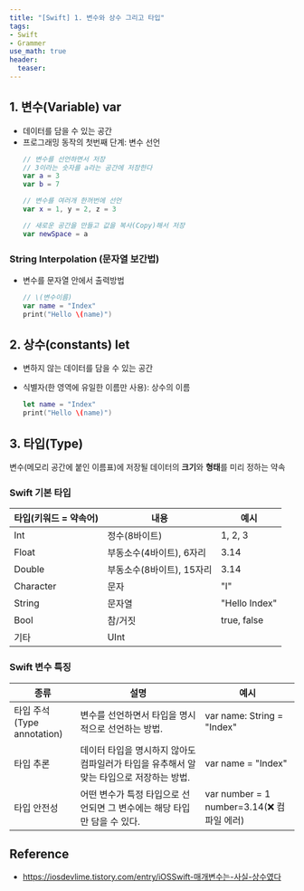 ```yaml
---
title: "[Swift] 1. 변수와 상수 그리고 타입"
tags: 
- Swift
- Grammer
use_math: true
header: 
  teaser: 
---
```


## 1. 변수(Variable) var
- 데이터를 담을 수 있는 공간
- 프로그래밍 동작의 첫번째 단계: 변수 선언
  ```swift
  // 변수를 선언하면서 저장
  // 3이라는 숫자를 a라는 공간에 저장한다
  var a = 3	
  var b = 7
  
  // 변수를 여러개 한꺼번에 선언
  var x = 1, y = 2, z = 3
  
  // 새로운 공간을 만들고 값을 복사(Copy)해서 저장
  var newSpace = a
  ```

### String Interpolation (문자열 보간법)
- 변수를 문자열 안에서 출력방법
  ```swift
  // \(변수이름)
  var name = "Index"
  print("Hello \(name)")
  ```

## 2. 상수(constants) let

- 변하지 않는 데이터를 담을 수 있는 공간
- 식별자(한 영역에 유일한 이름만 사용): 상수의 이름

  ```swift
  let name = "Index"
  print("Hello \(name)")
  ```

## 3. 타입(Type)
변수(메모리 공간에 붙인 이름표)에 저장될 데이터의 **크기**와 **형태**를 미리 정하는 약속

### Swift 기본 타입

| 타입(키워드 = 약속어) | 내용                      | 예시          |
| --------------------- | ------------------------- | ------------- |
| Int                   | 정수(8바이트)             | 1, 2, 3       |
| Float                 | 부동소수(4바이트), 6자리  | 3.14          |
| Double                | 부동소수(8바이트), 15자리 | 3.14          |
| Character             | 문자                      | "I"           |
| String                | 문자열                    | "Hello Index" |
| Bool                  | 참/거짓                   | true, false   |
| 기타                  | UInt                      |               |



### Swift 변수 특징

| 종류                        | 설명                                                         | 예시                                      |
| --------------------------- | ------------------------------------------------------------ | ----------------------------------------- |
| 타입 주석<br>(Type annotation) | 변수를 선언하면서 타입을 명시적으로 선언하는 방법.           | var name: String = "Index"                |
| 타입 추론                   | 데이터 타입을 명시하지 않아도 컴파일러가 타입을 유추해서 알맞는 타입으로 저장하는 방법. | var name = "Index"                        |
| 타입 안전성                 | 어떤 변수가 특정 타입으로 선언되면 그 변수에는 해당 타입만 담을 수 있다. | var number = 1 <br>number=3.14(❌ 컴파일 에러) |


## Reference
- https://iosdevlime.tistory.com/entry/iOSSwift-매개변수는-사실-상수였다
